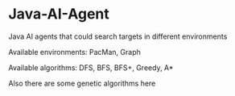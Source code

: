 # Java-AI-Agent

Java AI agents that could search targets in different environments

Available environments: PacMan, Graph

Available algorithms: DFS, BFS, BFS+, Greedy, A*

Also there are some genetic algorithms here
